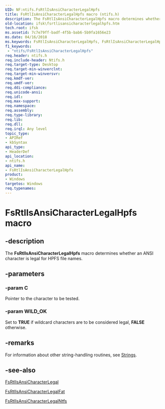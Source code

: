 ```yaml
---
UID: NF:ntifs.FsRtlIsAnsiCharacterLegalHpfs
title: FsRtlIsAnsiCharacterLegalHpfs macro (ntifs.h)
description: The FsRtlIsAnsiCharacterLegalHpfs macro determines whether an ANSI character is legal for HPFS file names.
old-location: ifsk\fsrtlisansicharacterlegalhpfs.htm
tech.root: ifsk
ms.assetid: 7c7e79ff-badf-4f5b-bab6-5b9fa1656e23
ms.date: 04/16/2018
ms.keywords: FsRtlIsAnsiCharacterLegalHpfs, FsRtlIsAnsiCharacterLegalHpfs function [Installable File System Drivers], fsrtlref_063585f7-66ed-427f-aaea-c19d9d10fb5c.xml, ifsk.fsrtlisansicharacterlegalhpfs, ntifs/FsRtlIsAnsiCharacterLegalHpfs
f1_keywords:
 - "ntifs/FsRtlIsAnsiCharacterLegalHpfs"
req.header: ntifs.h
req.include-header: Ntifs.h
req.target-type: Desktop
req.target-min-winverclnt: 
req.target-min-winversvr: 
req.kmdf-ver: 
req.umdf-ver: 
req.ddi-compliance: 
req.unicode-ansi: 
req.idl: 
req.max-support: 
req.namespace: 
req.assembly: 
req.type-library: 
req.lib: 
req.dll: 
req.irql: Any level
topic_type:
- APIRef
- kbSyntax
api_type:
- HeaderDef
api_location:
- ntifs.h
api_name:
- FsRtlIsAnsiCharacterLegalHpfs
product:
- Windows
targetos: Windows
req.typenames: 
---
```


# FsRtlIsAnsiCharacterLegalHpfs macro


## -description


The <b>FsRtlIsAnsiCharacterLegalHpfs</b> macro determines whether an ANSI character is legal for HPFS file names.


## -parameters




### -param C

<p>Pointer to the character to be tested.</p>


### -param WILD_OK

<p>Set to <b>TRUE</b> if wildcard characters are to be considered legal, <b>FALSE</b> otherwise.</p>






## -remarks



For information about other string-handling routines, see <a href="https://docs.microsoft.com/windows-hardware/drivers/ddi/index">Strings</a>. 




## -see-also




<a href="https://docs.microsoft.com/windows-hardware/drivers/ddi/ntifs/nf-ntifs-fsrtlisansicharacterlegal">FsRtlIsAnsiCharacterLegal</a>



<a href="https://docs.microsoft.com/windows-hardware/drivers/ddi/ntifs/nf-ntifs-fsrtlisansicharacterlegalfat">FsRtlIsAnsiCharacterLegalFat</a>



<a href="https://docs.microsoft.com/windows-hardware/drivers/ddi/ntifs/nf-ntifs-fsrtlisansicharacterlegalntfs">FsRtlIsAnsiCharacterLegalNtfs</a>
 

 

